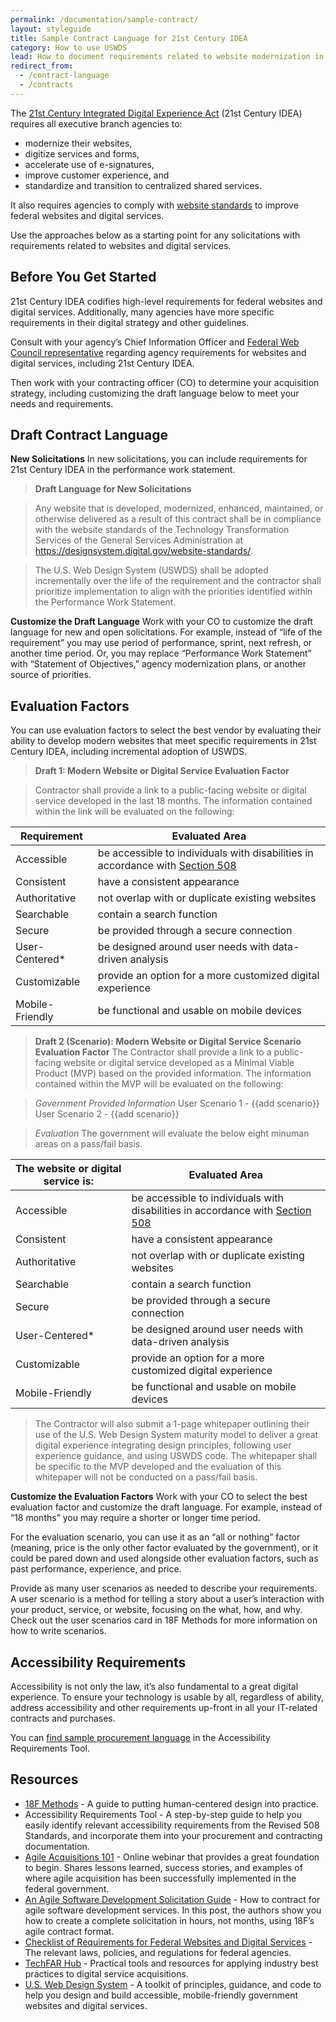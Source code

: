 ```yaml
---
permalink: /documentation/sample-contract/
layout: styleguide
title: Sample Contract Language for 21st Century IDEA
category: How to use USWDS
lead: How to document requirements related to website modernization in contracts
redirect_from:
  - /contract-language
  - /contracts
---
```


The [21st Century Integrated Digital Experience Act](https://digital.gov/resources/21st-century-integrated-digital-experience-act/) (21st Century IDEA) requires all executive branch agencies to:

- modernize their websites,
- digitize services and forms,
- accelerate use of e-signatures,
- improve customer experience, and
- standardize and transition to centralized shared services.

It also requires agencies to comply with [website standards](https://designsystem.digital.gov/website-standards/) to improve federal websites and digital services. 

Use the approaches below as a starting point for any solicitations with requirements related to websites and digital services. 

## Before You Get Started

21st Century IDEA codifies high-level requirements for federal websites and digital services.  Additionally, many agencies have more specific requirements in their digital strategy and other guidelines. 

Consult with your agency’s Chief Information Officer and [Federal Web Council representative](https://digital.gov/resources/federal-web-council/#current-council-members) regarding agency requirements for websites and digital services, including 21st Century IDEA.

Then work with your contracting officer (CO) to determine your acquisition strategy, including customizing the draft language below to meet your needs and requirements. 

## Draft Contract Language
**New Solicitations**
In new solicitations, you can include requirements for 21st Century IDEA in the performance work statement. 

> **Draft Language for New Solicitations**
 
> Any website that is developed, modernized, enhanced, maintained, or otherwise delivered as a result of this contract shall be in compliance with the website standards of the Technology Transformation Services of the General Services Administration at https://designsystem.digital.gov/website-standards/.
 
> The U.S. Web Design System (USWDS) shall be adopted incrementally over the life of the requirement and the contractor shall prioritize implementation to align with the priorities identified within the Performance Work Statement.

**Customize the Draft Language**
Work with your CO to customize the draft language for new and open solicitations. For example, instead of “life of the requirement” you may use period of performance, sprint, next refresh, or another time period. Or, you may replace “Performance Work Statement” with “Statement of Objectives,” agency modernization plans, or another source of priorities.

## Evaluation Factors
You can use evaluation factors to select the best vendor by evaluating their ability to develop modern websites that meet specific requirements in 21st Century IDEA, including incremental adoption of USWDS.
> **Draft 1: Modern Website or Digital Service Evaluation Factor**
 
> Contractor shall provide a link to a public-facing website or digital service developed in the last 18 months. The information contained within the link will be evaluated on the following:

| Requirement | Evaluated Area |
| ----------- | ----------- |
| Accessible | be accessible to individuals with disabilities in  accordance with [Section 508](https://www.section508.gov/)|
| Consistent | have a consistent appearance|
| Authoritative | not overlap with or duplicate existing websites |
| Searchable | contain a search function |
| Secure | be provided through a secure connection |
| User-Centered* | be designed around user needs with data-driven analysis |
| Customizable | provide an option for a more customized digital experience |
| Mobile-Friendly | be functional and usable on mobile devices |

> **Draft 2 (Scenario): Modern Website or Digital Service Scenario Evaluation Factor**
> The Contractor shall provide a link to a public-facing website or digital service developed as a Minimal Viable Product (MVP) based on the provided information. The information contained within the MVP will be evaluated on the following:
 
> *Government Provided Information*
> User Scenario 1 - {{add scenario}}
> User Scenario 2 - {{add scenario}}
 
> *Evaluation*
> The government will evaluate the below eight minuman areas on a pass/fail basis.

| The website or digital service is:| Evaluated Area |
| ----------- | ----------- |
| Accessible | be accessible to individuals with disabilities in  accordance with [Section 508](https://www.section508.gov/)|
| Consistent | have a consistent appearance|
| Authoritative | not overlap with or duplicate existing websites |
| Searchable | contain a search function |
| Secure | be provided through a secure connection |
| User-Centered* | be designed around user needs with data-driven analysis |
| Customizable | provide an option for a more customized digital experience |
| Mobile-Friendly | be functional and usable on mobile devices |

> The Contractor will also submit a 1-page whitepaper outlining their use of the U.S. Web Design System maturity model to deliver a great digital experience integrating design principles, following user experience guidance, and using USWDS code. The whitepaper shall be specific to the MVP developed and the evaluation of this whitepaper will not be conducted on a pass/fail basis.

**Customize the Evaluation Factors**
Work with your CO to select the best evaluation factor and customize the draft language. For example, instead of “18 months” you may require a shorter or longer time period.

For the evaluation scenario, you can use it as an “all or nothing” factor (meaning, price is the only other factor evaluated by the government), or it could be pared down and used alongside other evaluation factors, such as past performance, experience, and price.

Provide as many user scenarios as needed to describe your requirements. A user scenario is a method for telling a story about a user’s interaction with your product, service, or website, focusing on the what, how, and why. Check out the user scenarios card in 18F Methods for more information on how to write scenarios.

## Accessibility Requirements
Accessibility is not only the law, it’s also fundamental to a great digital experience. To ensure your technology is usable by all, regardless of ability, address accessibility and other requirements up-front in all your IT-related contracts and purchases. 

You can [find sample procurement language](https://www.section508.gov/buy/accessibility-requirements-tool) in the Accessibility Requirements Tool.

## Resources
- [18F Methods](https://methods.18f.gov/) - A guide to putting human-centered design into practice.
- Accessibility Requirements Tool - A step-by-step guide to help you easily identify relevant accessibility requirements from the Revised 508 Standards, and incorporate them into your procurement and contracting documentation.
- [Agile Acquisitions 101](https://www.fai.gov/media-library/item/agile-acquisitions-101) - Online webinar that provides a great foundation to begin. Shares lessons learned, success stories, and examples of where agile acquisition has been successfully implemented in the federal government.
- [An Agile Software Development Solicitation Guide](https://18f.gsa.gov/2019/08/20/an-agile-software-development-solicitation-guide/) - How to contract for agile software development services. In this post, the authors show you how to create a complete solicitation in hours, not months, using 18F’s agile contract format.
- [Checklist of Requirements for Federal Websites and Digital Services](https://digital.gov/resources/checklist-of-requirements-for-federal-digital-services/) - The relevant laws, policies, and regulations for federal agencies.
- [TechFAR Hub](https://techfarhub.cio.gov/) - Practical tools and resources for applying industry best practices to digital service acquisitions.
- [U.S. Web Design System](https://designsystem.digital.gov/) - A toolkit of principles, guidance, and code to help you design and build accessible, mobile-friendly government websites and digital services.
